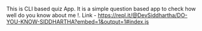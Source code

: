 This is CLI based quiz App. It is a simple question based app to check how well do you know about me !.
Link - https://repl.it/@DevSiddhartha/DO-YOU-KNOW-SIDDHARTHA?embed=1&output=1#index.js